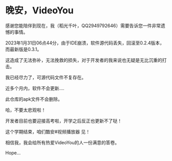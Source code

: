 # 晚安，VideoYou

感谢您能陪伴到现在，我（稻光千叶，QQ2949792646）需要告诉您一件非常遗憾的事情。

2023年1月31日06点44分，由于IDE崩溃，软件源代码丢失，回滚至0.2.4版本，而最新版是0.3.1。

这造成了无法弥补，无法挽救的损失，对于开发者的我来说也无疑是无比沉重的打击。

我已经尽力了，可源代码文件不复存在。

近多个月内，软件不会更新....

此仓库的apk文件不会删除。

哈，不要太悲观啦！

开发者目前也要迎接高考啦，开学之后反正也更新不了哒！

这个学期结束，咱们酷安#视频播放器 见！

相信我，我会给所有热爱VideoYou的人一份满意的答卷。

Hope...
